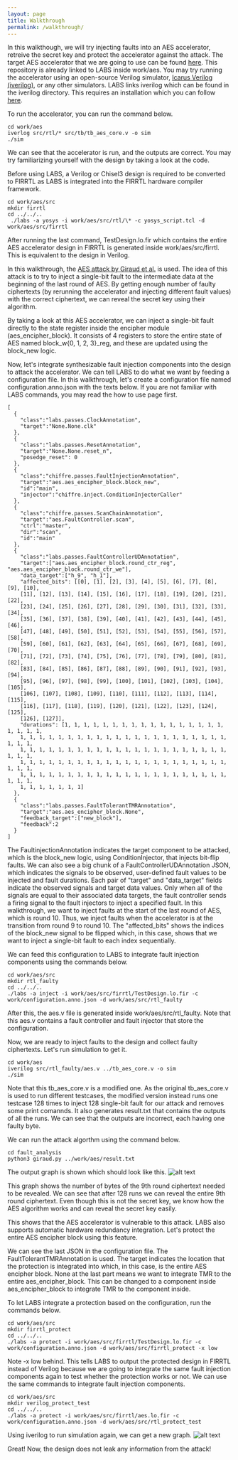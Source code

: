 ```yaml
---
layout: page
title: Walkthrough
permalink: /walkthrough/
---
```

In this walkthough, we will try injecting faults into an AES accelerator, retreive the secret key and protect the accelerator against the attack. The target AES accelerator that we are going to use can be found [here](https://github.com/secworks/aes). This repository is already linked to LABS inside work/aes. You may try running the accelerator using an open-source Verilog simulator, [Icarus Verilog (iverilog)](https://github.com/steveicarus/iverilog), or any other simulators. LABS links iverilog which can be found in the iverilog directory. This requires an installation which you can follow [here](https://iverilog.fandom.com/wiki/Installation_Guide).

To run the accelerator, you can run the command below.
```code
cd work/aes
iverlog src/rtl/* src/tb/tb_aes_core.v -o sim
./sim
```
We can see that the accelerator is run, and the outputs are correct. You may try familiarizing yourself with the design by taking a look at the code.

Before using LABS, a Verilog or Chisel3 design is required to be converted to FIRRTL as LABS is integrated into the FIRRTL hardware compiler framework.
```code
cd work/aes/src
mkdir firrtl
cd ../../..
 ./labs -a yosys -i work/aes/src/rtl/\* -c yosys_script.tcl -d work/aes/src/firrtl
```
After running the last command, TestDesign.lo.fir which contains the entire AES accelerator design in FIRRTL is generated inside work/aes/src/firrtl. This is equivalent to the design in Verilog.

In this walkthrough, the [AES attack by Giraud et al.](https://link.springer.com/chapter/10.1007/11506447_4) is used. The idea of this attack is to try to inject a single-bit fault to the intermediate data at the beginning of the last round of AES. By getting enough number of faulty ciphertexts (by rerunning the accelerator and injecting different fault values) with the correct ciphertext, we can reveal the secret key using their algorithm. 

By taking a look at this AES accelerator, we can inject a single-bit fault directly to the state register inside the encipher module (aes_encipher_block). It consists of 4 registers to store the entire state of AES named block_w{0, 1, 2, 3}_reg, and these are updated using the block_new logic.

Now, let's integrate synthesizable fault injection components into the design to attack the accelerator. We can tell LABS to do what we want by feeding a configuration file. In this walkthrough, let's create a configuration file named configuration.anno.json with the texts below. If you are not familiar with LABS commands, you may read the how to use page first. 

```code
[
  {
    "class":"labs.passes.ClockAnnotation",
    "target":"None.None.clk"
  },
  {
    "class":"labs.passes.ResetAnnotation",
    "target":"None.None.reset_n",
    "posedge_reset": 0
  },
  {
    "class":"chiffre.passes.FaultInjectionAnnotation",
    "target":"aes.aes_encipher_block.block_new",
    "id":"main",
    "injector":"chiffre.inject.ConditionInjectorCaller"
  },
  {
    "class":"chiffre.passes.ScanChainAnnotation",
    "target":"aes.FaultController.scan",
    "ctrl":"master",
    "dir":"scan",
    "id":"main"
  },
  {
    "class":"labs.passes.FaultControllerUDAnnotation",
    "target":["aes.aes_encipher_block.round_ctr_reg", "aes.aes_encipher_block.round_ctr_we"],
    "data_target":["h_9", "h_1"],
    "affected_bits": [[0], [1], [2], [3], [4], [5], [6], [7], [8], [9], [10],
    [11], [12], [13], [14], [15], [16], [17], [18], [19], [20], [21], [22],
    [23], [24], [25], [26], [27], [28], [29], [30], [31], [32], [33], [34],
    [35], [36], [37], [38], [39], [40], [41], [42], [43], [44], [45], [46],
    [47], [48], [49], [50], [51], [52], [53], [54], [55], [56], [57], [58],
    [59], [60], [61], [62], [63], [64], [65], [66], [67], [68], [69], [70],
    [71], [72], [73], [74], [75], [76], [77], [78], [79], [80], [81], [82],
    [83], [84], [85], [86], [87], [88], [89], [90], [91], [92], [93], [94],
    [95], [96], [97], [98], [99], [100], [101], [102], [103], [104], [105],
    [106], [107], [108], [109], [110], [111], [112], [113], [114], [115],
    [116], [117], [118], [119], [120], [121], [122], [123], [124], [125],
    [126], [127]],
    "durations": [1, 1, 1, 1, 1, 1, 1, 1, 1, 1, 1, 1, 1, 1, 1, 1, 1, 1, 1, 1, 1,
    1, 1, 1, 1, 1, 1, 1, 1, 1, 1, 1, 1, 1, 1, 1, 1, 1, 1, 1, 1, 1, 1, 1, 1, 1,
    1, 1, 1, 1, 1, 1, 1, 1, 1, 1, 1, 1, 1, 1, 1, 1, 1, 1, 1, 1, 1, 1, 1, 1, 1,
    1, 1, 1, 1, 1, 1, 1, 1, 1, 1, 1, 1, 1, 1, 1, 1, 1, 1, 1, 1, 1, 1, 1, 1, 1,
    1, 1, 1, 1, 1, 1, 1, 1, 1, 1, 1, 1, 1, 1, 1, 1, 1, 1, 1, 1, 1, 1, 1, 1, 1,
    1, 1, 1, 1, 1, 1, 1]
  },
  {
    "class":"labs.passes.FaultTolerantTMRAnnotation",
    "target":"aes.aes_encipher_block.None",
    "feedback_target":["new_block"],
    "feedback":2
  }
]
```

The FaultinjectionAnnotation indicates the target component to be attacked, which is the block_new logic, using ConditionInjector, that injects bit-flip faults. We can also see a big chunk of a FaultControllerUDAnnotation JSON, which indicates the signals to be observed, user-defined fault values to be injected and fault durations. Each pair of "target" and "data_target" fields indicate the observed signals and target data values. Only when all of the signals are equal to their associated data targets, the fault controller sends a firing signal to the fault injectors to inject a specified fault. In this walkthrough, we want to inject faults at the start of the last round of AES, which is round 10. Thus, we inject faults when the accelerator is at the transition from round 9 to round 10.  The "affected_bits" shows the indices of the block_new signal to be flipped which, in this case, shows that we want to inject a single-bit fault to each index sequentially. 

We can feed this configuration to LABS to integrate fault injection components using the commands below.
```code
cd work/aes/src
mkdir rtl_faulty
cd ../../..
./labs -a inject -i work/aes/src/firrtl/TestDesign.lo.fir -c work/configuration.anno.json -d work/aes/src/rtl_faulty
```
After this, the aes.v file is generated inside work/aes/src/rtl_faulty. Note that this aes.v contains a fault controller and fault injector that store the configuration. 

Now, we are ready to inject faults to the design and collect faulty ciphertexts. Let's run simulation to get it.
```code
cd work/aes
iverilog src/rtl_faulty/aes.v ../tb_aes_core.v -o sim
./sim
```
Note that this tb_aes_core.v is a modified one. As the original tb_aes_core.v is used to run different testcases, the modified version instead runs one testcase 128 times to inject 128 single-bit fault for our attack and removes some print comannds. It also generates result.txt that contains the outputs of all the runs. We can see that the outputs are incorrect, each having one faulty byte.

We can run the attack algorthm using the command below.
```code
cd fault_analysis
python3 giraud.py ../work/aes/result.txt
```
The output graph is shown which should look like this.
![alt text](../images/result.png)

This graph shows the number of bytes of the 9th round ciphertext needed to be revealed. We can see that after 128 runs we can reveal the entire 9th round ciphertext. Even though this is not the secret key, we know how the AES algorithm works and can reveal the secret key easily.

This shows that the AES accelerator is vulnerable to this attack. LABS also supports automatic hardware redundancy integration. Let's protect the entire AES encipher block using this feature. 

We can see the last JSON in the configuration file. The FaultTolerantTMRAnnotation is used. The target indicates the location that the protection is integrated into which, in this case, is the entire AES encipher block. None at the last part means we want to integrate TMR to the entire aes_encipher_block. This can be changed to a component inside aes_encipher_block to integrate TMR to the component inside.

To let LABS integrate a protection based on the configuration, run the commands below.
```code
cd work/aes/src
mkdir firrtl_protect
cd ../../..
./labs -a protect -i work/aes/src/firrtl/TestDesign.lo.fir -c work/configuration.anno.json -d work/aes/src/firrtl_protect -x low
```

Note -x low behind. This tells LABS to output the protected design in FIRRTL instead of Verilog because we are going to integrate the same fault injection components again to test whether the protection works or not. We can use the same commands to integrate fault injection components.
```code
cd work/aes/src
mkdir verilog_protect_test
cd ../../..
./labs -a protect -i work/aes/src/firrtl/aes.lo.fir -c work/configuration.anno.json -d work/aes/src/rtl_protect_test
```

Using iverilog to run simulation again, we can get a new graph.
![alt text](../images/result_faulty.png)

Great! Now, the design does not leak any information from the attack!

<link href="https://maxcdn.bootstrapcdn.com/bootstrap/3.3.7/css/bootstrap.min.css" rel="stylesheet">
<script src="https://ajax.googleapis.com/ajax/libs/jquery/3.1.1/jquery.min.js"></script>
<script src="https://maxcdn.bootstrapcdn.com/bootstrap/3.3.7/js/bootstrap.min.js"></script>
